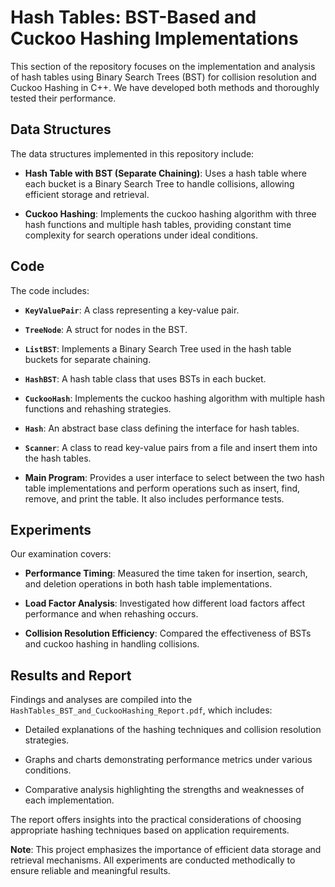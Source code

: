 # Hash Tables: BST-Based and Cuckoo Hashing Implementations

This section of the repository focuses on the implementation and analysis of hash tables using Binary Search Trees (BST) for collision resolution and Cuckoo Hashing in C++. We have developed both methods and thoroughly tested their performance.

## Data Structures

The data structures implemented in this repository include:

- **Hash Table with BST (Separate Chaining)**: Uses a hash table where each bucket is a Binary Search Tree to handle collisions, allowing efficient storage and retrieval.

- **Cuckoo Hashing**: Implements the cuckoo hashing algorithm with three hash functions and multiple hash tables, providing constant time complexity for search operations under ideal conditions.

## Code

The code includes:

- **`KeyValuePair`**: A class representing a key-value pair.

- **`TreeNode`**: A struct for nodes in the BST.

- **`ListBST`**: Implements a Binary Search Tree used in the hash table buckets for separate chaining.

- **`HashBST`**: A hash table class that uses BSTs in each bucket.

- **`CuckooHash`**: Implements the cuckoo hashing algorithm with multiple hash functions and rehashing strategies.

- **`Hash`**: An abstract base class defining the interface for hash tables.

- **`Scanner`**: A class to read key-value pairs from a file and insert them into the hash tables.

- **Main Program**: Provides a user interface to select between the two hash table implementations and perform operations such as insert, find, remove, and print the table. It also includes performance tests.

## Experiments

Our examination covers:

- **Performance Timing**: Measured the time taken for insertion, search, and deletion operations in both hash table implementations.

- **Load Factor Analysis**: Investigated how different load factors affect performance and when rehashing occurs.

- **Collision Resolution Efficiency**: Compared the effectiveness of BSTs and cuckoo hashing in handling collisions.

## Results and Report

Findings and analyses are compiled into the `HashTables_BST_and_CuckooHashing_Report.pdf`, which includes:

- Detailed explanations of the hashing techniques and collision resolution strategies.

- Graphs and charts demonstrating performance metrics under various conditions.

- Comparative analysis highlighting the strengths and weaknesses of each implementation.

The report offers insights into the practical considerations of choosing appropriate hashing techniques based on application requirements.

**Note**: This project emphasizes the importance of efficient data storage and retrieval mechanisms. All experiments are conducted methodically to ensure reliable and meaningful results.
